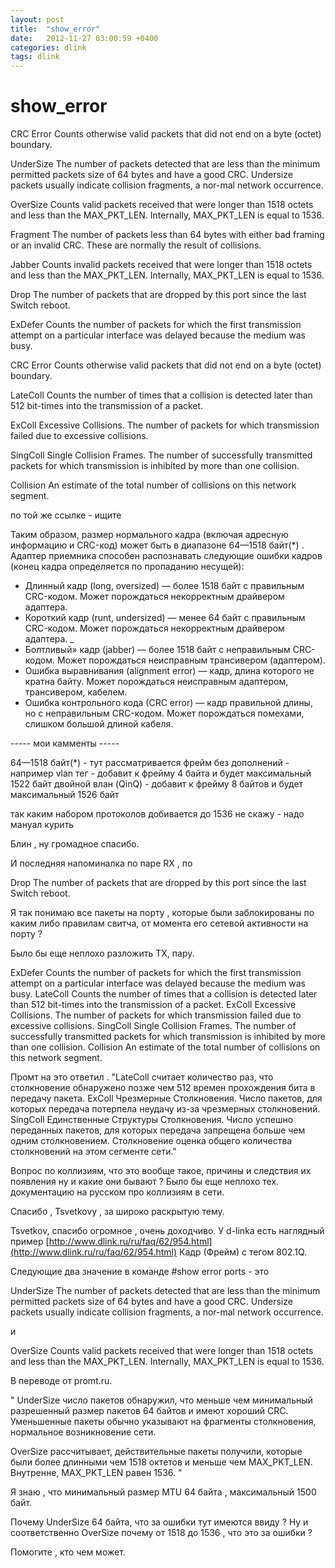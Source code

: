 ```yaml
---
layout: post
title:  "show_error"
date:   2012-11-27 03:00:59 +0400
categories: dlink
tags: dlink
---
```


# show_error
CRC Error Counts otherwise valid packets that did not end on a byte (octet) boundary.

UnderSize The number of packets detected that are less than the minimum permitted packets size of 64 bytes and have a good CRC. Undersize packets usually indicate collision fragments, a nor-mal network occurrence.

OverSize Counts valid packets received that were longer than 1518 octets and less than the MAX_PKT_LEN. Internally, MAX_PKT_LEN is equal to 1536.

Fragment The number of packets less than 64 bytes with either bad framing or an invalid CRC. These are normally the result of collisions.

Jabber Counts invalid packets received that were longer than 1518 octets and less than the MAX_PKT_LEN. Internally, MAX_PKT_LEN is equal to 1536.

Drop The number of packets that are dropped by this port since the last Switch reboot.





ExDefer Counts the number of packets for which the first transmission attempt on a particular interface was delayed because the medium was busy.

CRC Error Counts otherwise valid packets that did not end on a byte (octet) boundary.

LateColl Counts the number of times that a collision is detected later than 512 bit-times into the transmission of a packet.

ExColl Excessive Collisions. The number of packets for which transmission failed due to excessive collisions.

SingColl Single Collision Frames. The number of successfully transmitted packets for which transmission is inhibited by more than one collision.

Collision An estimate of the total number of collisions on this network segment.



по той же ссылке - ищите

Таким образом, размер нормального кадра (включая адресную информацию и CRC-код) может быть в диапазоне 64—1518 байт(*) . Адаптер приемника способен распознавать следующие ошибки кадров (конец кадра определяется по пропаданию несущей):

* Длинный кадр (long, oversized) — более 1518 байт с правильным CRC-кодом. Может порождаться некорректным драйвером адаптера.
* Короткий кадр (runt, undersized) — менее 64 байт с правильным CRC-кодом. Может порождаться некорректным драйвером адаптера. _
* Болтливый» кадр (jabber) — более 1518 байт с неправильным CRC-кодом. Может порождаться неисправным трансивером (адаптером).
* Ошибка выравнивания (alignment error) — кадр, длина которого не кратна байту. Может порождаться неисправным адаптером, трансивером, кабелем.
* Ошибка контрольного кода (СRC error) — кадр правильной длины, но с неправильным CRC-кодом. Может порождаться помехами, слишком большой длиной кабеля.

----- мои камменты -----

64—1518 байт(*) - тут рассматривается фрейм без дополнений - например
vlan тег - добавит к фрейму 4 байта и будет максимальный 1522 байт
двойной влан (QinQ) - добавит к фрейму 8 байтов и будет максимальный 1526 байт

так каким набором протоколов добивается до 1536 не скажу - надо мануал курить



Блин , ну громадное спасибо.

И последняя напоминалка по паре RX , по

Drop The number of packets that are dropped by this port since the last Switch reboot.


Я так понимаю все пакеты на порту , которые были заблокированы по каким либо правилам свитча, от момента его сетевой активности на порту ?


Было бы еще неплохо разложить TX, пару.

ExDefer Counts the number of packets for which the first transmission attempt on a particular interface was delayed because the medium was busy.
LateColl Counts the number of times that a collision is detected later than 512 bit-times into the transmission of a packet.
ExColl Excessive Collisions. The number of packets for which transmission failed due to excessive collisions.
SingColl Single Collision Frames. The number of successfully transmitted packets for which transmission is inhibited by more than one collision.
Collision An estimate of the total number of collisions on this network segment.

Промт на это ответил .
"LateColl считает количество раз, что столкновение обнаружено позже чем 512 времен прохождения бита в передачу пакета.
ExColl Чрезмерные Столкновения. Число пакетов, для которых передача потерпела неудачу из-за чрезмерных столкновений.
SingColl Единственные Структуры Столкновения. Число успешно переданных пакетов, для которых передача запрещена больше чем одним столкновением.
Столкновение оценка общего количества столкновений на этом сегменте сети."


Вопрос по коллизиям, что это вообще такое, причины и следствия их появления ну и какие они бывают ?
Было бы еще неплохо тех. документацию на русском про коллизиям в сети.

Спасибо , Tsvetkovу , за широко раскрытую тему.




Tsvetkov, спасибо огромное , очень доходчиво.
У d-linka есть наглядный пример [http://www.dlink.ru/ru/faq/62/954.html](http://www.dlink.ru/ru/faq/62/954.html) Кадр (Фрейм) с тегом 802.1Q.

Следующие два значение в команде #show error ports - это

UnderSize The number of packets detected that are less than the minimum permitted packets size of 64 bytes and have a good CRC. Undersize packets usually indicate collision fragments, a nor-mal network occurrence.

и

OverSize Counts valid packets received that were longer than 1518 octets and less than the MAX_PKT_LEN. Internally, MAX_PKT_LEN is equal to 1536.

В переводе от promt.ru.

" UnderSize число пакетов обнаружил, что меньше чем минимальный разрешенный размер пакетов 64 байтов и имеют хороший CRC. Уменьшенные пакеты обычно указывают на фрагменты столкновения, нормальное возникновение сети.

OverSize рассчитывает, действительные пакеты получили, которые были более длинными чем 1518 октетов и меньше чем MAX_PKT_LEN. Внутренне, MAX_PKT_LEN равен 1536. "

Я знаю , что минимальный размер MTU 64 байта , максимальный 1500 байт.

Почему UnderSize 64 байта, что за ошибки тут имеются ввиду ?
Ну и соответственно OverSize почему от 1518 до 1536 , что это за ошибки ?


Помогите , кто чем может.










